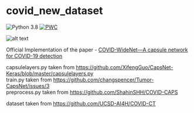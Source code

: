 # covid_new_dataset
![Python 3.8](https://img.shields.io/badge/python-3.8-green.svg) 
[![PWC](https://img.shields.io/endpoint.svg?url=https://paperswithcode.com/badge/covid-widenet-a-capsule-network-for-covid-19/covid-19-diagnosis-on-covid-ct)](https://paperswithcode.com/sota/covid-19-diagnosis-on-covid-ct?p=covid-widenet-a-capsule-network-for-covid-19)

![alt text](https://ars.els-cdn.com/content/image/1-s2.0-S1568494622002046-gr2_lrg.jpg)

Official Implementation of the paper - [COVID-WideNet—A capsule network for COVID-19 detection](https://www.sciencedirect.com/science/article/pii/S1568494622002046)

capsulelayers.py taken from https://github.com/XifengGuo/CapsNet-Keras/blob/master/capsulelayers.py \
train.py taken from https://github.com/changspencer/Tumor-CapsNet/issues/3 \
preprocess.py taken from https://github.com/ShahinSHH/COVID-CAPS 

dataset taken from https://github.com/UCSD-AI4H/COVID-CT 
